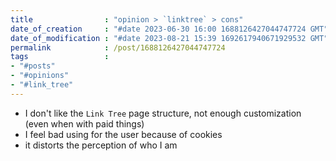 ```yaml
---
title                : "opinion > `linktree` > cons"
date_of_creation     : "#date 2023-06-30 16:00 1688126427044747724 GMT"
date_of_modification : "#date 2023-08-21 15:39 1692617940671929532 GMT"
permalink            : /post/1688126427044747724
tags                 :
- "#posts"             
- "#opinions"
- "#link_tree"
---
```


- I don't like the `Link Tree` page structure, not enough customization (even when with paid things)
- I feel bad using for the user because of cookies
- it distorts the perception of who I am